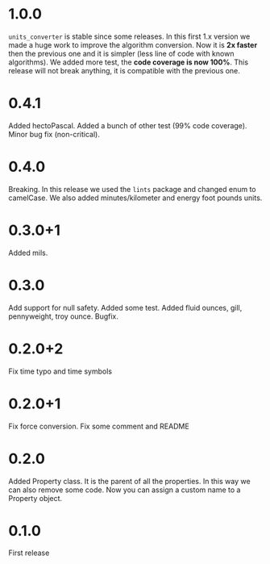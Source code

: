# 1.0.0
`units_converter` is stable since some releases. In this first 1.x version we made a huge work to improve the algorithm
conversion. Now it is **2x faster** then the previous one and it is simpler (less line of code with known algorithms).
We added more test, the **code coverage is now 100%**.
This release will not break anything, it is compatible with the previous one.

# 0.4.1
Added hectoPascal. Added a bunch of other test (99% code coverage). Minor bug fix (non-critical).

# 0.4.0
Breaking. In this release we used the `lints` package and changed enum to camelCase. We also added minutes/kilometer and
energy foot pounds units.

# 0.3.0+1
Added mils.

# 0.3.0
Add support for null safety. Added some test. Added fluid ounces, gill, pennyweight, troy ounce. Bugfix.

# 0.2.0+2
Fix time typo and time symbols

# 0.2.0+1
Fix force conversion. Fix some comment and README

# 0.2.0
Added Property class. It is the parent of all the properties. In this way we can also remove some code.
Now you can assign a custom name to a Property object.

# 0.1.0
First release
